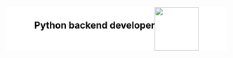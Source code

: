 <div id="header" align="center" style="background-color: #fff; flex-direction: row; display: flex; justify-content: center;">
   <div>
        <h2 style="text-align: center; color: black;" >Python backend developer</h2>
   </div>
   <img src="https://media.giphy.com/media/KAq5w47R9rmTuvWOWa/giphy.gif" width="100"/>
</div>

<!--
**gravity48/gravity48** is a ✨ _special_ ✨ repository because its `README.md` (this file) appears on your GitHub profile.

Here are some ideas to get you started:

- 🔭 I’m currently working on ...
- 🌱 I’m currently learning ...
- 👯 I’m looking to collaborate on ...
- 🤔 I’m looking for help with ...
- 💬 Ask me about ...
- 📫 How to reach me: ...
- 😄 Pronouns: ...
- ⚡ Fun fact: ...
-->
